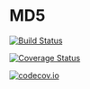 # MD5

[![Build Status](https://travis-ci.org/oxinabox/MD5.jl.svg?branch=master)](https://travis-ci.org/oxinabox/MD5.jl)

[![Coverage Status](https://coveralls.io/repos/oxinabox/MD5.jl/badge.svg?branch=master&service=github)](https://coveralls.io/github/oxinabox/MD5.jl?branch=master)

[![codecov.io](http://codecov.io/github/oxinabox/MD5.jl/coverage.svg?branch=master)](http://codecov.io/github/oxinabox/MD5.jl?branch=master)
